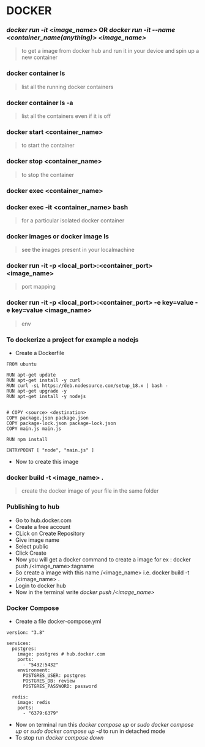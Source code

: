 # DOCKER

### *docker run -it <image_name>* **OR** *docker run -it --name <container_name(anything)> <image_name>*

> to get a image from docker hub and run it in your device and spin up a new container

### docker container ls

> list all the running docker containers

### docker container ls -a

> list all the containers even if it is off

### docker start <container_name>

> to start the container

### docker stop <container_name>

> to stop the container

### docker exec <container_name> <command>

### docker exec -it <container_name> bash

> for a particular isolated docker container

### docker images or docker image ls

> see the images present in your localmachine

### docker run -it -p <local_port>:<container_port> <image_name>

> port mapping

### docker run -it -p <local_port>:<container_port> -e key=value -e key=value <image_name>

> env

### To dockerize a project for example a nodejs

- Create a Dockerfile

```shell
FROM ubuntu

RUN apt-get update
RUN apt-get install -y curl
RUN curl -sL https://deb.nodesource.com/setup_18.x | bash -
RUN apt-get upgrade -y
RUN apt-get install -y nodejs


# COPY <source> <destination>
COPY package.json package.json
COPY package-lock.json package-lock.json
COPY main.js main.js

RUN npm install

ENTRYPOINT [ "node", "main.js" ]
```
- Now to create this image
### docker build -t <image_name> .
>create the docker image of your file in the same folder

### Publishing to hub
- Go to hub.docker.com
- Create a free account
- CLick on Create Repository
- Give image name
- Select public
- Click Create
- Now you will get a docker command to create a image for ex : docker push <youraccountname>/<image_name>:tagname
- So create a image with this name <youraccountname>/<image_name> i.e. docker build -t <youraccountname>/<image_name> .
- Login to docker hub
- Now in the terminal write *docker push <youraccountname>/<image_name>*

### Docker Compose
- Create a file docker-compose.yml

```shell
version: "3.8"

services:
  postgres:
    image: postgres # hub.docker.com
    ports:
      - "5432:5432"
    environment:
      POSTGRES_USER: postgres
      POSTGRES_DB: review
      POSTGRES_PASSWORD: password

  redis:
    image: redis
    ports:
      - "6379:6379"
```

- Now on terminal run this *docker compose up* or *sudo docker compose up* or *sudo docker compose up -d* to run in detached mode
- To stop run *docker compose down*